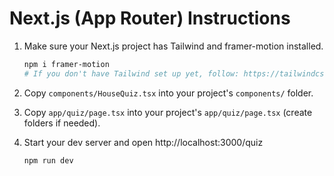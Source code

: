 # Next.js (App Router) Instructions

1. Make sure your Next.js project has Tailwind and framer-motion installed.

   ```bash
   npm i framer-motion
   # If you don't have Tailwind set up yet, follow: https://tailwindcss.com/docs/guides/nextjs
   ```

2. Copy `components/HouseQuiz.tsx` into your project's `components/` folder.

3. Copy `app/quiz/page.tsx` into your project's `app/quiz/page.tsx` (create folders if needed).

4. Start your dev server and open http://localhost:3000/quiz

   ```bash
   npm run dev
   ```
